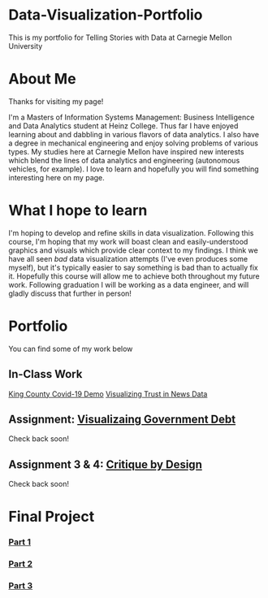 # Data-Visualization-Portfolio
This is my portfolio for Telling Stories with Data at Carnegie Mellon University

# About Me
Thanks for visiting my page!

I'm a Masters of Information Systems Management: Business Intelligence and Data Analytics student at Heinz College. Thus far I have enjoyed learning about and dabbling in various flavors of data analytics. I also have a degree in mechanical engineering and enjoy solving problems of various types. My studies here at Carnegie Mellon have inspired new interests which blend the lines of data analytics and engineering (autonomous vehicles, for example). I love to learn and hopefully you will find something interesting here on my page.

# What I hope to learn
I'm hoping to develop and refine skills in data visualization. Following this course, I'm hoping that my work will boast clean and easily-understood graphics and visuals which provide clear context to my findings. I think we have all seen _bad_ data visualization attempts (I've even produces some myself), but it's typically easier to say something is bad than to actually fix it. Hopefully this course will allow me to achieve both throughout my future work. 
Following graduation I will be working as a data engineer, and will gladly discuss that further in person! 

# Portfolio
You can find some of my work below

## In-Class Work
[King County Covid-19 Demo](KingCountyDemoGraph.md)
[Visualizing Trust in News Data](Visualizing-News-Data.md)

## Assignment: [Visualizaing Government Debt](visualizing-government-debt.md)
Check back soon! 

## Assignment 3 & 4: [Critique by Design](critique-by-design.md)
Check back soon! 

# Final Project
### [Part 1](final-project-part-one.md)
### [Part 2](final-project-part-two.md)
### [Part 3](final-project-part-three.md)

